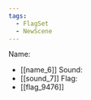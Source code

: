 ```yaml
---
tags:
  - FlagSet
  - NewScene
---
```

Name:
- [[name_6]]
Sound:
- [[sound_7]]
Flag:
- [[flag_9476]]
